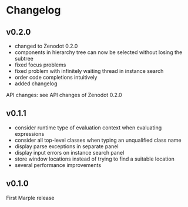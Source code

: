 # Changelog

## v0.2.0

  - changed to Zenodot 0.2.0
  - components in hierarchy tree can now be selected without losing the subtree
  - fixed focus problems
  - fixed problem with infinitely waiting thread in instance search
  - order code completions intuitively
  - added changelog
  
API changes: see API changes of Zenodot 0.2.0  

## v0.1.1

  - consider runtime type of evaluation context when evaluating expressions
  - consider all top-level classes when typing an unqualified class name 
  - display parse exceptions in separate panel
  - display input errors on instance search panel
  - store window locations instead of trying to find a suitable location
  - several performance improvements

## v0.1.0

First Marple release